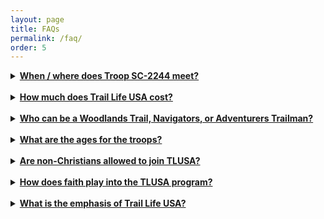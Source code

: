 ```yaml
---
layout: page
title: FAQs
permalink: /faq/
order: 5
---
```


<details>
<summary><strong><u>When / where does Troop SC-2244 meet?</u></strong></summary>
Troop SC-2244 is chartered with East Pickens Baptist Church, a Southern Baptist Church located on Gentry Memorial Hwy between Pickens and Easley, SC. <a href="www.eastpickens.org" target="_blank">EastPickens.org</a>
<br /><br />
The troop meets every Thursday night from 6:15 - 8:00 for regular troop meetings. During these meetings the trailmen participate in a devotional time and work towards earning branches or badges for the various troop levels through instructional and hands-on activities. Each second Thursday of the month the trailmen focus on the Worthy Life Award, the spiritual development component of Trail Life USA.
<br /><br />
On certain dates throughout the program year the troop also holds Hit the Trail events. These events are typically off-campus and are posted on our calendar.
<br /><br />
*Navigators and Adventurers continue to meet during the summer to work on badges. Woodland Trails meet throughout the school year but do not meet during summer months.
</details>

<br />
<details>
<summary><strong><u>How much does Trail Life USA cost?</u></strong></summary>
Yearly membership dues are $30.70 per boy. This is paid directly to the national organization and covers liability insurance for the variety of activities we plan and host each year. The troop also has yearly dues of $25 per trailman, with a family max of $50 per year. Dues are required to be paid upon joining the troop.
<br /><br />
Yearly membership dues for registered adults are $35.68 and include insurance coverage for events, a background check, and Child Protection Safety Training.  We do not require all parents to register in order for their boys to be in the troop, but in order to volunteer with the troop or serve in any leadership capacity they must go through this process. This is to further ensure the safety of every boy in the troop.
<br /><br />
In addition to membership fees, each troop member will need to purchase a uniform shirt, which is also available directly from TLUSA, at a cost of approx $50.  We do not ask you to do that until you have been able to attend a few meetings and are sure that TLUSA is a good fit for your son. We will also provide an opportunity to place your order in the fall as part of a large group order in order to reduce shipping costs.
<br /><br />
Visit <a href="https://traillifeconnect.com" target="_blank">Trail Life Connect</a> to register.<br />
Visit the <a href="https://shop.traillifeusa.com/shop/uniforms/troop-uniform/" target="_blank">Trail Life Store</a> to purchase a uniform.
</details>

<br />
<details>
<summary><strong><u>Who can be a Woodlands Trail, Navigators, or Adventurers Trailman?</u></strong></summary>
All boys, ages 5 through 17, are welcome irrespective of religion, race, national origin, or socio-economic status. We welcome boys whose parents are seeking a faith-based outdoor adventure program that places an emphasis on character development, leadership, and moral purity, and who aspire to live in accordance with the values expressed in the Motto and Oath.
</details>

<br />
<details>
<summary><strong><u>What are the ages for the troops?</u></strong></summary>
<strong>Foxes:</strong> Kindergarten and at least 5 years old by October 31st
<br /><br />
<strong>Hawks:</strong> 2nd Grade and at least 7 years old by October 31st
<br /><br />
<strong>Mountain Lions:</strong> 4th Grade and at least 9 years old by October 31st
<br /><br />
<strong>Navigators:</strong> 6th Grade and at least 11 years old by October 31st
<br /><br />
<strong>Adventurers:</strong> 9th Grade and at least 14 years old by October 31st, till the 18th birthday
<br /><br />
<strong>Guidon Unit:</strong>  young adults ages 18-25 years old
<br /><br />
<em>*Exceptions to the above requirements may be made on a case-by-case basis by consensus of the Troop Committee.</em>
</details>

<br />
<details>
<summary><strong><u>Are non-Christians allowed to join TLUSA?</u></strong></summary>
Our Member policy allows for boys of any faith (or no faith at all) to participate in the program of Trail Life USA.
<br /><br />
Local Charter Organizations satisfy the specific ministry goals of their church or organization. In some cases, that may be as an outreach ministry to boys in the community. In other cases, that may be as an in-reach ministry specifically to minister to the families or members of the local church or organization. Therefore, individual Charter Organizations may have more specific membership requirements that limit Troop membership to boys of a certain faith or membership in a certain organization.
</details>

<br />
<details>
<summary><strong><u>How does faith play into the TLUSA program?</u></strong></summary>
As a Christ-centered organization, our faith is woven throughout the program without being necessarily “religious” or “churchy.” From faith-building options in the advancement program, outdoor worship, to more in-depth discipleship opportunities, adult and youth members receive biblical instruction and training in biblical faith. As iron sharpens iron, so too will boys sharpen the faith of their peers. Adult Christian leaders will guide youth in the development of their faith and moral decision-making, as well as sharpen the faith of their adult peers.
</details>

<br />
<details>
<summary><strong><u>What is the emphasis of Trail Life USA?</u></strong></summary>
Trail Life USA has 6 Program Emphases: Wisdom, Heritage, Teamwork, Leadership, Character, and Faith. Our program components support youth development, understanding, and practical experiences in these key areas.
</details>

